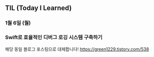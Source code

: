 ## TIL (Today I Learned)

### 1월 6일 (월)    
### Swift로 효율적인 디버그 로깅 시스템 구축하기
해당 동일 블로그 포스팅으로 대체합니다!
https://green1229.tistory.com/538   
